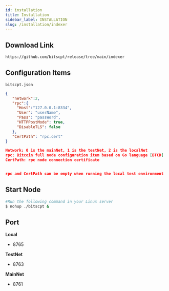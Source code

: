 ```yaml
---
id: installation
title: Installation
sidebar_label: INSTALLATION
slug: /installation/indexer
--- 
```




## Download Link

```bash
https://github.com/bitscpt/release/tree/main/indexer
```

## Configuration Items
`bitscpt.json`
```json
{
   "network":2,
   "rpc":{
     "Host":"127.0.0.1:8334",
     "User": "userName",
     "Pass": "passWord",
     "HTTPPostMode": true,
     "DisableTLS": false
   },
   "CertPath": "rpc.cert"
}

Network: 0 is the mainNet, 1 is the testNet, 2 is the localNet
rpc: Bitcoin full node configuration item based on Go language [BTCD]
CertPath: rpc node connection certificate


rpc and CertPath can be empty when running the local test environment
```


## Start Node

```bash
#Run the following command in your Linux server
$ nohup ./bitscpt &
```

## Port

**Local**
 - 8765

**TestNet**
 - 8763

**MainNet**
 - 8761


